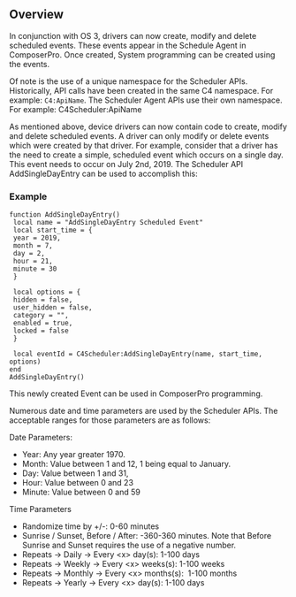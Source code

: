 ## Overview

In conjunction with OS 3, drivers can now create, modify and delete scheduled events. These events appear in the Schedule Agent in ComposerPro. Once created, System programming can be created using the events. 

Of note is the use of a unique namespace for the Scheduler APIs. Historically, API calls have been created in the same C4 namespace. For example: `C4:ApiName`. The Scheduler Agent APIs use their own namespace. For example: C4Scheduler:ApiName

As mentioned above, device drivers can now contain code to create, modify and delete scheduled events. A driver can only modify or delete events which were created by that driver. For example, consider that a driver has the need to create a simple, scheduled event which occurs on a single day. This event needs to occur on July 2nd, 2019. The Scheduler API AddSingleDayEntry can be used to accomplish this: 

### Example

```
function AddSingleDayEntry()
 local name = "AddSingleDayEntry Scheduled Event"
 local start_time = {
 year = 2019,
 month = 7,
 day = 2,
 hour = 21,
 minute = 30
 }
 
 local options = {
 hidden = false,
 user_hidden = false,
 category = "",
 enabled = true,
 locked = false
 }
 
 local eventId = C4Scheduler:AddSingleDayEntry(name, start_time, options)
end
AddSingleDayEntry()
```


This newly created Event can be used in ComposerPro programming.

Numerous date and time parameters are used by the Scheduler APIs. The acceptable ranges for those parameters are as follows:

Date Parameters:

- Year: Any year greater 1970.
- Month: Value between 1 and 12, 1 being equal to January.
- Day: Value between 1 and 31, 
- Hour: Value between 0 and 23
- Minute: Value between 0 and 59

Time Parameters

- Randomize time by +/-: 0-60 minutes
- Sunrise / Sunset, Before / After: -360-360 minutes. Note that Before Sunrise and Sunset requires the use of a negative number.
- Repeats -\> Daily -\> Every \<x\> day(s): 1-100 days
- Repeats -\> Weekly -\> Every \<x\> weeks(s): 1-100 weeks
- Repeats -\> Monthly -\> Every \<x\> months(s):  1-100 months
- Repeats -\> Yearly -\> Every \<x\> day(s): 1-100 days